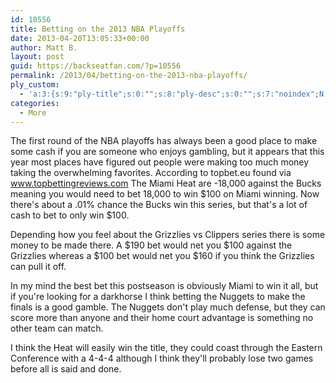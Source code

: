```yaml
---
id: 10556
title: Betting on the 2013 NBA Playoffs
date: 2013-04-20T13:05:33+00:00
author: Matt B.
layout: post
guid: https://backseatfan.com/?p=10556
permalink: /2013/04/betting-on-the-2013-nba-playoffs/
ply_custom:
  - 'a:3:{s:9:"ply-title";s:0:"";s:8:"ply-desc";s:0:"";s:7:"noindex";N;}'
categories:
  - More
---
```


<div class="entry">
  <p>
    The first round of the NBA playoffs has always been a good place to make some cash if you are someone who enjoys gambling, but it appears that this year most places have figured out people were making too much money taking the overwhelming favorites. According to topbet.eu found via <a href="http://www.topbettingreviews.com/" target="_blank">www.topbettingreviews.com</a> The Miami Heat are -18,000 against the Bucks meaning you would need to bet 18,000 to win $100 on Miami winning. Now there's about a .01% chance the Bucks win this series, but that's a lot of cash to bet to only win $100.
  </p>

  <p>
    Depending how you feel about the Grizzlies vs Clippers series there is some money to be made there. A $190 bet would net you $100 against the Grizzlies whereas a $100 bet would net you $160 if you think the Grizzlies can pull it off.
  </p>

  <p>
    In my mind the best bet this postseason is obviously Miami to win it all, but if you're looking for a darkhorse I think betting the Nuggets to make the finals is a good gamble. The Nuggets don't play much defense, but they can score more than anyone and their home court advantage is something no other team can match.
  </p>

  <p>
    I think the Heat will easily win the title, they could coast through the Eastern Conference with a 4-4-4 although I think they'll probably lose two games before all is said and done.
  </p>
</div>
